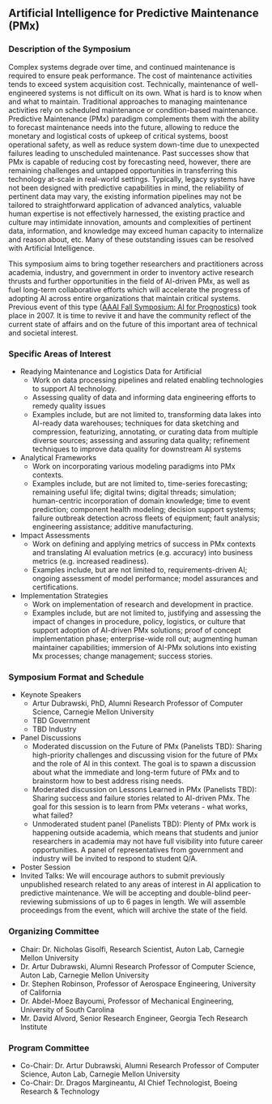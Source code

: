 ## Artificial Intelligence for Predictive Maintenance (PMx)

### Description of the Symposium

Complex systems degrade over time, and continued maintenance is required to ensure peak performance.
The cost of maintenance activities tends to exceed system acquisition cost.
Technically, maintenance of well-engineered systems is not difficult on its own.
What is hard is to know when and what to maintain.
Traditional approaches to managing maintenance activities rely on scheduled maintenance or condition-based maintenance.
Predictive Maintenance (PMx) paradigm complements them with the ability to forecast maintenance needs into the future, allowing to reduce the monetary and logistical costs of upkeep of critical systems, boost operational safety, as well as reduce system down-time due to unexpected failures leading to unscheduled maintenance.
Past successes show that PMx is capable of reducing cost by forecasting need, however, there are remaining challenges and untapped opportunities in transferring this technology at-scale in real-world settings.
Typically, legacy systems have not been designed with predictive capabilities in mind, the reliability of pertinent data may vary, the existing information pipelines may not be tailored to straightforward application of advanced analytics, valuable human expertise is not effectively harnessed, the existing practice and culture may intimidate innovation, amounts and complexities of pertinent data, information, and knowledge may exceed human capacity to internalize and reason about, etc.
Many of these outstanding issues can be resolved with Artificial Intelligence.

This symposium aims to bring together researchers and practitioners across academia, industry, and government in order to inventory active research thrusts and further opportunities in the field of AI-driven PMx, as well as fuel long-term collaborative efforts which will accelerate the progress of adopting AI across entire organizations that maintain critical systems.
Previous event of this type ([AAAI Fall Symposium: AI for Prognostics][1]) took place in 2007.
It is time to revive it and have the community reflect of the current state of affairs and on the future of this important area of technical and societal interest.   

### Specific Areas of Interest

- Readying Maintenance and Logistics Data for Artificial
    - Work on data processing pipelines and related enabling technologies to support AI technology.
    - Assessing quality of data and informing data engineering efforts to remedy quality issues
    - Examples include, but are not limited to, transforming data lakes into AI-ready data warehouses; techniques for data sketching and compression, featurizing, annotating, or curating data from multiple diverse sources; assessing and assuring data quality; refinement techniques to improve data quality for downstream AI systems
- Analytical Frameworks
    - Work on incorporating various modeling paradigms into PMx contexts.
    - Examples include, but are not limited to, time-series forecasting; remaining useful life; digital twins; digital threads; simulation; human-centric incorporation of domain knowledge; time to event prediction; component health modeling; decision support systems; failure outbreak detection across fleets of equipment; fault analysis; engineering assistance; additive manufacturing.
- Impact Assessments
    - Work on defining and applying metrics of success in PMx contexts and translating AI evaluation metrics (e.g. accuracy) into business metrics (e.g. increased readiness).
    - Examples include, but are not limited to, requirements-driven AI; ongoing assessment of model performance; model assurances and certifications.
- Implementation Strategies
    - Work on implementation of research and development in practice.
    - Examples include, but are not limited to, justifying and assessing the impact of changes in procedure, policy, logistics, or culture that support adoption of AI-driven PMx solutions; proof of concept implementation phase; enterprise-wide roll out; augmenting human maintainer capabilities; immersion of AI-PMx solutions into existing Mx processes; change management; success stories.

### Symposium Format and Schedule

- Keynote Speakers
    - Artur Dubrawski, PhD, Alumni Research Professor of Computer Science, Carnegie Mellon University
    - TBD Government
    - TBD Industry
- Panel Discussions
    - Moderated discussion on the Future of PMx (Panelists TBD): Sharing high-priority challenges and discussing vision for the future of PMx and the role of AI in this context. The goal is to spawn a discussion about what the immediate and long-term future of PMx and to brainstorm how to best address rising needs.
    - Moderated discussion on Lessons Learned in PMx (Panelists TBD): Sharing success and failure stories related to AI-driven PMx. The goal for this session is to learn from PMx veterans -  what works, what failed?
    - Unmoderated student panel (Panelists TBD): Plenty of PMx work is happening outside academia, which means that students and junior researchers in academia may not have full visibility into future career opportunities. A panel of representatives from government and industry will be invited to respond to student Q/A.
- Poster Session
- Invited Talks: We will encourage authors to submit previously unpublished research related to any areas of interest in AI application to predictive maintenance. We will be accepting and double-blind peer-reviewing submissions of up to 6 pages in length. We will assemble proceedings from the event, which will archive the state of the field.

### Organizing Committee

- Chair: Dr. Nicholas Gisolfi, Research Scientist, Auton Lab, Carnegie Mellon University
- Dr. Artur Dubrawski, Alumni Research Professor of Computer Science, Auton Lab, Carnegie Mellon University
- Dr. Stephen Robinson, Professor of Aerospace Engineering, University of California
- Dr. Abdel-Moez Bayoumi, Professor of Mechanical Engineering, University of South Carolina
- Mr. David Alvord, Senior Research Engineer, Georgia Tech Research Institute

### Program Committee

- Co-Chair: Dr. Artur Dubrawski, Alumni Research Professor of Computer Science, Auton Lab, Carnegie Mellon University
- Co-Chair: Dr. Dragos Margineantu, AI Chief Technologist, Boeing Research & Technology

[1]:<https://aaai.org/Press/Reports/Symposia/Fall/fs-07-02.php>
